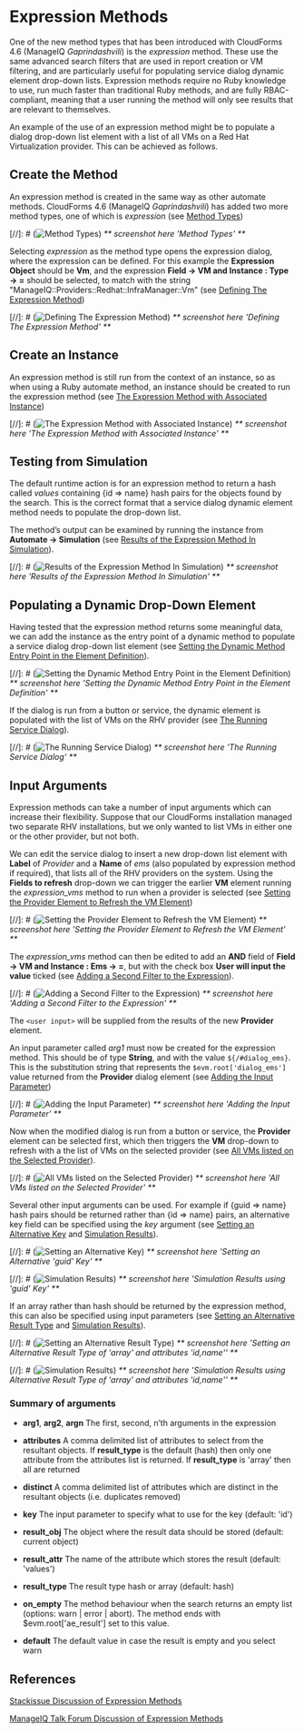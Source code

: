 # Expression Methods

One of the new method types that has been introduced with CloudForms 4.6
(ManageIQ *Gaprindashvili*) is the *expression* method. These use the
same advanced search filters that are used in report creation or VM
filtering, and are particularly useful for populating service dialog
dynamic element drop-down lists. Expression methods require no Ruby
knowledge to use, run much faster than traditional Ruby methods, and are
fully RBAC-compliant, meaning that a user running the method will only
see results that are relevant to themselves.

An example of the use of an expression method might be to populate a
dialog drop-down list element with a list of all VMs on a Red Hat
Virtualization provider. This can be achieved as follows.

## Create the Method

An expression method is created in the same way as other automate
methods. CloudForms 4.6 (ManageIQ *Gaprindashvili*) has added two more
method types, one of which is *expression* (see
[Method Types](#i1))

[//]: # (![Method Types](./images/ss2.png))
_** screenshot here 'Method Types' **_
​  

Selecting *expression* as the method type opens the expression dialog,
where the expression can be defined. For this example the **Expression
Object** should be **Vm**, and the expression **Field → VM and Instance
: Type → =** should be selected, to match with the string
"ManageIQ::Providers::Redhat::InfraManager::Vm" (see
[Defining The Expression Method](#i2))

[//]: # (![Defining The Expression Method](./images/ss1.png))
_** screenshot here 'Defining The Expression Method' **_
​  

## Create an Instance

An expression method is still run from the context of an instance, so as
when using a Ruby automate method, an instance should be created to run
the expression method (see
[The Expression Method with Associated Instance](#i3))

[//]: # (![The Expression Method with Associated Instance](./images/ss3.png))
_** screenshot here 'The Expression Method with Associated Instance' **_
​  

## Testing from Simulation

The default runtime action is for an expression method to return a hash
called *values* containing {id ⇒ name} hash pairs for the objects found
by the search. This is the correct format that a service dialog dynamic
element method needs to populate the drop-down list.

The method’s output can be examined by running the instance from
**Automate → Simulation** (see [Results of the Expression Method In Simulation](#i4)).

[//]: # (![Results of the Expression Method In Simulation](./images/ss4.png))
_** screenshot here 'Results of the Expression Method In Simulation' **_
​  

## Populating a Dynamic Drop-Down Element

Having tested that the expression method returns some meaningful data,
we can add the instance as the entry point of a dynamic method to
populate a service dialog drop-down list element (see
[Setting the Dynamic Method Entry Point in the Element
Definition](#i5)).

[//]: # (![Setting the Dynamic Method Entry Point in the Element Definition](./images/ss9.png))
_** screenshot here 'Setting the Dynamic Method Entry Point in the Element Definition' **_
​  

If the dialog is run from a button or service, the dynamic element is
populated with the list of VMs on the RHV provider (see
[The Running Service Dialog](#i6)).

[//]: # (![The Running Service Dialog](./images/ss7.png))
_** screenshot here 'The Running Service Dialog' **_
​  

## Input Arguments

Expression methods can take a number of input arguments which can
increase their flexibility. Suppose that our CloudForms installation
managed two separate RHV installations, but we only wanted to list VMs
in either one or the other provider, but not both.

We can edit the service dialog to insert a new drop-down list element
with **Label** of *Provider* and a **Name** of *ems* (also populated by
expression method if required), that lists all of the RHV providers on
the system. Using the **Fields to refresh** drop-down we can trigger the
earlier **VM** element running the *expression\_vms* method to run when
a provider is selected (see [Setting the Provider Element to Refresh the VM
Element](#i7))

[//]: # (![Setting the Provider Element to Refresh the VM Element](./images/ss10.png))
_** screenshot here 'Setting the Provider Element to Refresh the VM Element' **_
​  

The *expression\_vms* method can then be edited to add an **AND** field
of **Field → VM and Instance : Ems → =**, but with the check box **User
will input the value** ticked (see [Adding a Second Filter to the Expression](#i8)).

[//]: # (![Adding a Second Filter to the Expression](./images/ss5.png))
_** screenshot here 'Adding a Second Filter to the Expression' **_
​  

The `<user input>` will be supplied from the results of the new **Provider** element.

An input parameter called *arg1* must now be created for the expression
method. This should be of type **String**, and with the value
`${/#dialog_ems}`. This is the substitution string that represents the
`$evm.root['dialog_ems']` value returned from the **Provider** dialog
element (see [Adding the Input Parameter](#i9))

[//]: # (![Adding the Input Parameter](./images/ss6.png))
_** screenshot here 'Adding the Input Parameter' **_
​  

Now when the modified dialog is run from a button or service, the
**Provider** element can be selected first, which then triggers the
**VM** drop-down to refresh with a the list of VMs on the selected
provider (see [All VMs listed on the Selected Provider](#i10)).

[//]: # (![All VMs listed on the Selected Provider](./images/ss8.png))
_** screenshot here 'All VMs listed on the Selected Provider' **_
​  

Several other input arguments can be used. For example if {guid ⇒ name}
hash pairs should be returned rather than {id ⇒ name} pairs, an
alternative key field can be specified using the *key* argument (see
[Setting an Alternative Key](#i11) and [Simulation Results](#i12)).

[//]: # (![Setting an Alternative Key](./images/ss12.png))
_** screenshot here 'Setting an Alternative 'guid' Key' **_
​  

[//]: # (![Simulation Results](./images/ss11.png))
_** screenshot here 'Simulation Results using 'guid' Key' **_
​  

If an array rather than hash should be returned by the expression method, this can also be specified using input parameters (see
[Setting an Alternative Result Type](#i13) and [Simulation Results](#i14)).

[//]: # (![Setting an Alternative Result Type](./images/ss13.png))
_** screenshot here 'Setting an Alternative Result Type of 'array' and attributes 'id,name'' **_
​  

[//]: # (![Simulation Results](./images/ss14.png))
_** screenshot here 'Simulation Results using Alternative Result Type of 'array' and attributes 'id,name'' **_
​  

### Summary of arguments

  - **arg1**, **arg2**, **argn** The first, second, n’th arguments in
    the expression

  - **attributes** A comma delimited list of attributes to select from
    the resultant objects. If **result\_type** is the default (hash)
    then only one attribute from the attributes list is returned. If
    **result\_type** is 'array' then all are returned

  - **distinct** A comma delimited list of attributes which are distinct
    in the resultant objects (i.e. duplicates removed)

  - **key** The input parameter to specify what to use for the key
    (default: 'id')

  - **result\_obj** The object where the result data should be stored
    (default: current object)

  - **result\_attr** The name of the attribute which stores the result
    (default: 'values')

  - **result\_type** The result type hash or array (default: hash)

  - **on\_empty** The method behaviour when the search returns an empty
    list (options: warn | error | abort). The method ends with
    $evm.root\['ae\_result'\] set to this value.

  - **default** The default value in case the result is empty and you
    select warn


## References

[Stackissue Discussion of Expression Methods](http://stackissue.com/ManageIQ/manageiq/wip-automate-expression-methods-6655.html)

[ManageIQ Talk Forum Discussion of Expression Methods](http://talk.manageiq.org/t/automate-expression-methods/3071)
